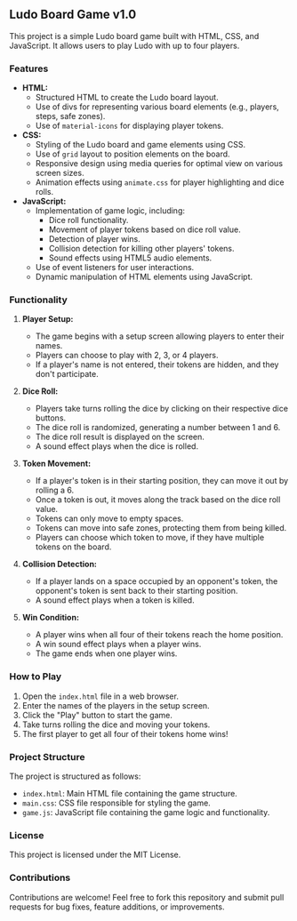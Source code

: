 ## Ludo Board Game v1.0

This project is a simple Ludo board game built with HTML, CSS, and JavaScript. It allows users to play Ludo with up to four players.

### Features

* **HTML:**
    * Structured HTML to create the Ludo board layout.
    * Use of divs for representing various board elements (e.g., players, steps, safe zones).
    * Use of `material-icons` for displaying player tokens.
* **CSS:**
    * Styling of the Ludo board and game elements using CSS.
    * Use of `grid` layout to position elements on the board.
    * Responsive design using media queries for optimal view on various screen sizes.
    * Animation effects using `animate.css` for player highlighting and dice rolls.
* **JavaScript:**
    * Implementation of game logic, including:
        * Dice roll functionality.
        * Movement of player tokens based on dice roll value.
        * Detection of player wins.
        * Collision detection for killing other players' tokens.
        * Sound effects using HTML5 audio elements.
    * Use of event listeners for user interactions.
    * Dynamic manipulation of HTML elements using JavaScript.

### Functionality

1. **Player Setup:**
    * The game begins with a setup screen allowing players to enter their names.
    * Players can choose to play with 2, 3, or 4 players.
    * If a player's name is not entered, their tokens are hidden, and they don't participate.

2. **Dice Roll:**
    * Players take turns rolling the dice by clicking on their respective dice buttons.
    * The dice roll is randomized, generating a number between 1 and 6.
    * The dice roll result is displayed on the screen.
    * A sound effect plays when the dice is rolled.

3. **Token Movement:**
    * If a player's token is in their starting position, they can move it out by rolling a 6.
    * Once a token is out, it moves along the track based on the dice roll value.
    * Tokens can only move to empty spaces.
    * Tokens can move into safe zones, protecting them from being killed.
    * Players can choose which token to move, if they have multiple tokens on the board.

4. **Collision Detection:**
    * If a player lands on a space occupied by an opponent's token, the opponent's token is sent back to their starting position.
    * A sound effect plays when a token is killed.

5. **Win Condition:**
    * A player wins when all four of their tokens reach the home position.
    * A win sound effect plays when a player wins.
    * The game ends when one player wins.

### How to Play

1. Open the `index.html` file in a web browser.
2. Enter the names of the players in the setup screen.
3. Click the "Play" button to start the game.
4. Take turns rolling the dice and moving your tokens.
5. The first player to get all four of their tokens home wins!

### Project Structure

The project is structured as follows:

* `index.html`: Main HTML file containing the game structure.
* `main.css`: CSS file responsible for styling the game.
* `game.js`: JavaScript file containing the game logic and functionality.

### License

This project is licensed under the MIT License. 

### Contributions

Contributions are welcome! Feel free to fork this repository and submit pull requests for bug fixes, feature additions, or improvements.
